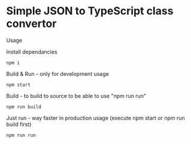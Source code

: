 # Simple JSON to TypeScript class convertor
Usage

Install dependancies
```
npm i
```

Build & Run - only for development usage
```
npm start
```

Build - to build to source to be able to use "npm run run"
```
npm run build
```

Just run - way faster in production usage (execute npm start or npm run build first)
```
npm run run
```